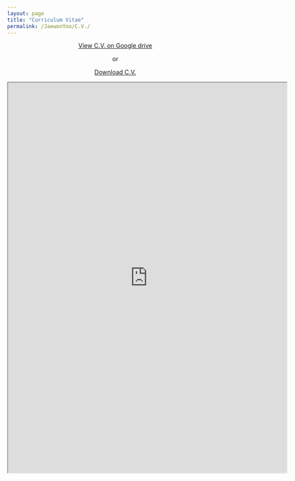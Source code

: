 ```yaml
---
layout: page
title: "Curriculum Vitae"
permalink: /JaewonYoo/C.V./
---
```


<p align="center">
<a href="http://bit.ly/2ItYuUI" target="_blank"> View C.V. on Google drive</a>
</p>

<p align="center">
  or
</p>

<p align="center">
  <a href="https://bit.ly/2O4zPXC" target="_blank">Download C.V.</a>
</p>

<p align="center">
<iframe src="http://bit.ly/2KD5aTk" width="650" height="910">
</p>

